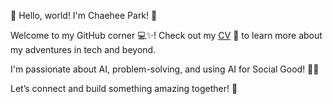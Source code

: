 🎉 Hello, world! I'm Chaehee Park! 🌟


Welcome to my GitHub corner 💻✨! Check out my [CV](https://github.com/ChaeheePark/ChaeheePark/blob/main/CV-250121.pdf) 📄 to learn more about my adventures in tech and beyond.

I'm passionate about AI, problem-solving, and using AI for Social Good! 👀🫧

Let’s connect and build something amazing together! 🚀
